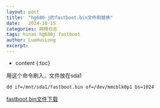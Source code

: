 ```yaml
---
layout: post
title:  "hg680-j的fastboot.bin文件和替换"
date:   2024-10-15
categories: 网络日志
tags: hinas hg680j fastboot
author: LuoHuiLong
excerpt: 
---
```


 * content
{:toc}

用这个命令刷入，文件放在sda1

    dd if=/mnt/sda1/fastboot.bin of=/dev/mmcblk0p1 bs=1024
    
[fastboot.bin文件下载][1]


  [1]: https://r2.wait.loan/uploads/attach/fastboot.bin
